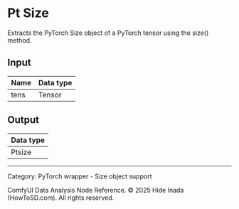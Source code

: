 # Pt Size
Extracts the PyTorch Size object of a PyTorch tensor using the size() method.

## Input
| Name | Data type |
|---|---|
| tens | Tensor |

## Output
| Data type |
|---|
| Ptsize |

<HR>
Category: PyTorch wrapper - Size object support

ComfyUI Data Analysis Node Reference. © 2025 Hide Inada (HowToSD.com). All rights reserved.
